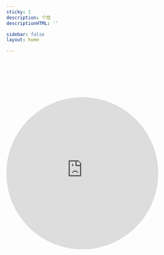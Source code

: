 ```yaml
---
sticky: 1
description: 个性
descriptionHTML: ''

sidebar: false
layout: home

---
```



<iframe
    id='individuality'
    style="
      width: 400px;
      height: 400px;
      background: transparent;
      box-shadow: 1px 1px 10px #fff;
      margin: 100px auto auto auto;
      border-radius: 50%;"
    src="https://gtols.netlify.app/#/tag"
    frameborder="0"
  />
